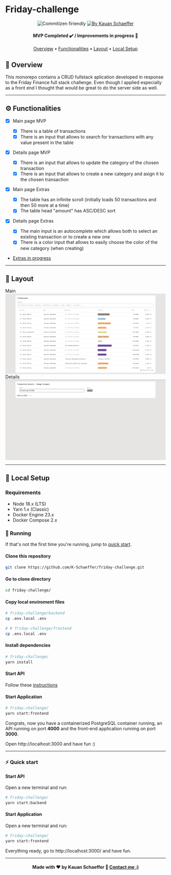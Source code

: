 # Friday-challenge

<p align="center">
  <img alt="Commitizen firiendly" src="https://img.shields.io/badge/commitizen-friendly-brightgreen.svg">
  
  <a href="https://www.linkedin.com/in/k-schaeffer/">
    <img alt="By Kauan Schaeffer" src="https://img.shields.io/badge/Made%20by-Kauan%20Schaeffer-important">
  </a>
</p>

<!--Status session-->
<h4 align="center"> 
	MVP Completed ✔️ / Improvements in progress  🚧
</h4>

<!-- Index session-->
<p align="center">
 <a href="#-overview">Overview</a> • 
 <a href="#%EF%B8%8F-functionalities">Functionalities</a> • 
 <a href="#-layout">Layout</a> • 
 <a href="#-local-setup">Local Setup</a>
</p>

<!-- Overview session-->

## 👀 Overview

This monorepo contains a CRUD fullstack aplication developed in response to the Friday Finance full stack challenge. Even though I applied especially as a front end I thought that would be great to do the server side as well.

---

<!--Functionalities session-->

## ⚙️ Functionalities

- [x] Main page MVP
  - [x] There is a table of transactions
  - [x] There is an input that allows to search for transactions with any value present in the table
- [x] Details page MVP

  - [x] There is an input that allows to update the category of the chosen transaction
  - [x] There is an input that allows to create a new category and asign it to the chosen transaction

- [x] Main page Extras
  - [x] The table has an infinite scroll (initially loads 50 transactions and then 50 more at a time)
  - [x] The table head "amount" has ASC/DESC sort
- [x] Details page Extras

  - [x] The main input is an autocomplete which allows both to select an existing transaction or to create a new one
  - [x] There is a color input that allows to easily choose the color of the new category (when creating)

- [Extras in progress](https://github.com/K-Schaeffer/friday-challenge/issues)

---

<!--Layout session-->

## 🎨 Layout

<div align="center" style="display: flex; align-items: flex-start; justify-content: center; flex-direction: column;">
  Main
  <img alt="Main page preview" src=".github/main-preview.png">
  Details
  <img alt="Details page preview" src=".github/details-preview.png">
</div>

---

<!--Running session-->

## 🚀 Local Setup

### Requirements

- Node 18.x (LTS)
- Yarn 1.x (Classic)
- Docker Engine 23.x
- Docker Compose 2.x

### 🎲 Running

If that's not the first time you're running, jump to <a href="#%EF%B8%8F-quick-start">quick start</a>.

#### Clone this repository

```sh
git clone https://github.com/K-Schaeffer/friday-challenge.git
```

#### Go to clone directory

```sh
cd friday-challenge/
```

#### Copy local enviroment files

```sh
# friday-challenge/backend
cp .env.local .env
```

```sh
# # friday-challenge/frontend
cp .env.local .env
```

#### Install dependencies

```sh
# friday-challenge/
yarn install
```

#### Start API

Follow these [instructions](https://github.com/K-Schaeffer/friday-challenge/tree/main/packages/backend#readme)

#### Start Application

```sh
# friday-challenge/
yarn start:frontend
```

Congrats, now you have a containerized PostgreSQL container running, an API running on port **4000** and the front-end application running on port **3000**.

Open http://localhost:3000 and have fun :)

---

### ⚡️ Quick start

#### Start API

Open a new terminal and run:

```sh
# friday-challenge/
yarn start:backend
```

#### Start Application

Open a new terminal and run:

```sh
# friday-challenge/
yarn start:frontend
```

Everything ready, go to http://localhost:3000/ and have fun.

---

<!--Bottom session-->
<h4 align=center>Made with ❤️ by Kauan Schaeffer 👋 <a href="https://www.linkedin.com/in/k-schaeffer/">Contact me :)</a></a></h4>
